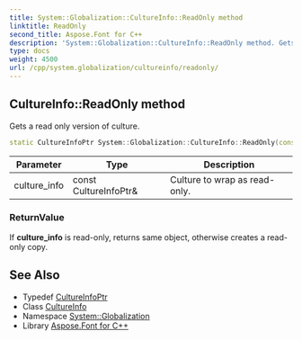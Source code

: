 ```yaml
---
title: System::Globalization::CultureInfo::ReadOnly method
linktitle: ReadOnly
second_title: Aspose.Font for C++
description: 'System::Globalization::CultureInfo::ReadOnly method. Gets a read only version of culture in C++.'
type: docs
weight: 4500
url: /cpp/system.globalization/cultureinfo/readonly/
---
```

## CultureInfo::ReadOnly method


Gets a read only version of culture.

```cpp
static CultureInfoPtr System::Globalization::CultureInfo::ReadOnly(const CultureInfoPtr &culture_info)
```


| Parameter | Type | Description |
| --- | --- | --- |
| culture_info | const CultureInfoPtr\& | Culture to wrap as read-only. |

### ReturnValue

If **culture_info** is read-only, returns same object, otherwise creates a read-only copy.

## See Also

* Typedef [CultureInfoPtr](../../cultureinfoptr/)
* Class [CultureInfo](../)
* Namespace [System::Globalization](../../)
* Library [Aspose.Font for C++](../../../)
